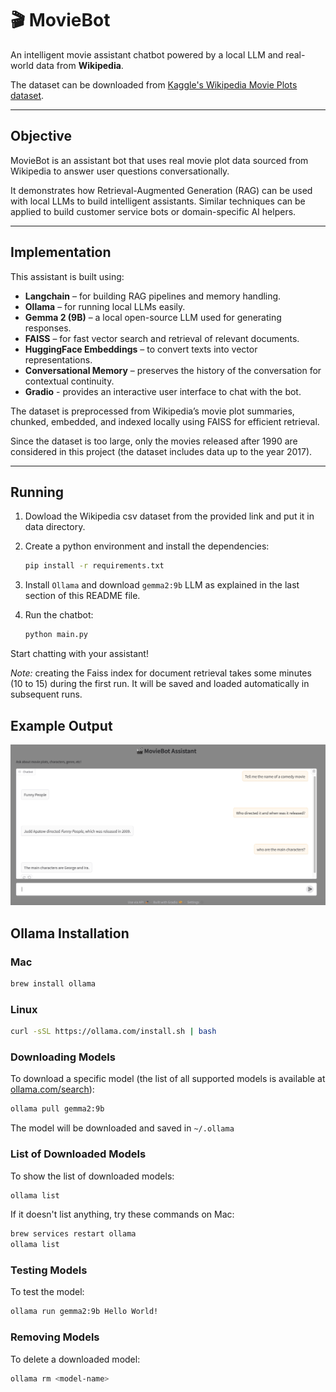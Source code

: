 # 🎬 MovieBot

An intelligent movie assistant chatbot powered by a local LLM and real-world data from **Wikipedia**.

The dataset can be downloaded from [Kaggle's Wikipedia Movie Plots dataset](https://www.kaggle.com/datasets/jrobischon/wikipedia-movie-plots).


---

## Objective

MovieBot is an assistant bot that uses real movie plot data sourced from Wikipedia to answer user questions conversationally. 

It demonstrates how Retrieval-Augmented Generation (RAG) can be used with local LLMs to build intelligent assistants. Similar techniques can be applied to build customer service bots or domain-specific AI helpers.

---

## Implementation

This assistant is built using:

- **Langchain** – for building RAG pipelines and memory handling.
- **Ollama** – for running local LLMs easily.
- **Gemma 2 (9B)** – a local open-source LLM used for generating responses.
- **FAISS** – for fast vector search and retrieval of relevant documents.
- **HuggingFace Embeddings** – to convert texts into vector representations.
- **Conversational Memory** – preserves the history of the conversation for contextual continuity.
- **Gradio** - provides an interactive user interface to chat with the bot.

The dataset is preprocessed from Wikipedia’s movie plot summaries, chunked, embedded, and indexed locally using FAISS for efficient retrieval.

Since the dataset is too large, only the movies released after 1990 are considered in this project (the dataset includes data up to the year 2017).

---

## Running
1. Dowload the Wikipedia csv dataset from the provided link and put it in data directory.
2. Create a python environment and install the dependencies:
    ```bash
    pip install -r requirements.txt
    ```
3. Install `Ollama` and download `gemma2:9b` LLM as explained in the last section of this README file.

4. Run the chatbot:
    ```bash
    python main.py
    ```

Start chatting with your assistant!

*Note:* creating the Faiss index for document retrieval takes some minutes (10 to 15) during the first run. It will be saved and loaded automatically in subsequent runs.

## Example Output

![example chat](example_chat.png)

## Ollama Installation

### Mac
```bash
brew install ollama
```

### Linux
```bash
curl -sSL https://ollama.com/install.sh | bash
```

### Downloading Models
To download a specific model (the list of all supported models is available at [ollama.com/search](https://ollama.com/search)):
```bash
ollama pull gemma2:9b
```
The model will be downloaded and saved in `~/.ollama`

### List of Downloaded Models
To show the list of downloaded models:
```bash
ollama list
```

If it doesn't list anything, try these commands on Mac:
```bash
brew services restart ollama
ollama list
```

### Testing Models
To test the model:
```bash
ollama run gemma2:9b Hello World!
```

### Removing Models
To delete a downloaded model:
```bash
ollama rm <model-name>
```